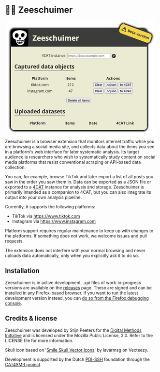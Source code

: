# 🏴‍☠️ Zeeschuimer

<p align="center"><img alt="A screenshot of Zeeschuimer's status window" src="images/example_screenshot.png"></p>

Zeeschuimer is a browser extension that monitors internet traffic while you are browsing a social media site, and 
collects data about the items you see in a platform's web interface for later systematic analysis. Its target audience
is researchers who wish to systematically study content on social media platforms that resist conventional scraping or 
API-based data collection.

You can, for example, browse TikTok and later export a list of all posts you saw in the order you saw them in. Data can 
be exported as a JSON file or exported to a [4CAT](https://github.com/digitalmethodsinitiative/4cat) instance for 
analysis and storage. Zeeschuimer is primarily intended as a companion to 4CAT, but you can also integrate its output
into your own analysis pipeline.

Currently, it supports the following platforms:
* TikTok via https://www.tiktok.com
* Instagram via https://www.instagram.com

Platform support requires regular maintenance to keep up with changes to the platforms. If something does not work, we
welcome issues and pull requests.

The extension does not interfere with your normal browsing and never uploads data automatically, only when you 
explicitly ask it to do so.

## Installation
Zeeschuimer is in active development. .xpi files of work-in-progress versions are available on the 
[releases](https://github.com/digitalmethodsinitiative/zeeschuimer/releases) page. These are signed and can be installed 
in any Firefox-based browser. If you want to run the latest development version instead, you can [do so from the Firefox
debugging console](https://www.youtube.com/watch?v=sAM78GU4P34&feature=emb_title).

## Credits & license
Zeeschuimer was developed by Stijn Peeters for the [Digital Methods Initiative](https://digitalmethods.net) and is 
licensed under the Mozilla Public License, 2.0. Refer to the LICENSE file for more information.

Skull icon based on '[Smile Skull Vector Icons](https://www.vecteezy.com/vector-art/93157-smile-skull-vector-icons)' by 
lavarmsg on Vecteezy.

Development is supported by the Dutch [PDI-SSH](https://pdi-ssh.nl/en/) foundation through the [CAT4SMR 
project](https://cat4smr.humanities.uva.nl/).

